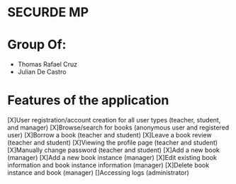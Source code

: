# **SECURDE MP** 
# Group Of: 
- Thomas Rafael Cruz
- Julian De Castro

# Features of the application

[X]User registration/account creation for all user types (teacher, student, and manager)
[X]Browse/search for books (anonymous user and registered user)
[X]Borrow a book (teacher and student)
[X]Leave a book review (teacher and student)
[X]Viewing the profile page (teacher and student)
[X]Manually change password (teacher and student)
[X]Add a new book (manager)
[X]Add a new book instance (manager)
[X]Edit existing book information and book instance information (manager)
[X]Delete book instance and book (manager)
[]Accessing logs (administrator)
